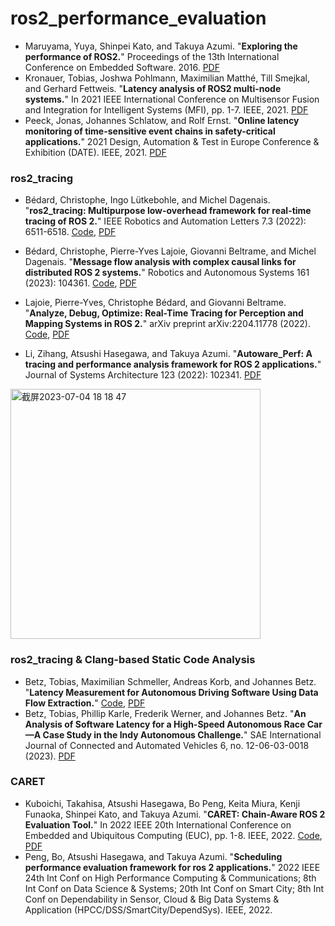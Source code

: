 # ros2_performance_evaluation



- Maruyama, Yuya, Shinpei Kato, and Takuya Azumi. "**Exploring the performance of ROS2.**" Proceedings of the 13th International Conference on Embedded Software. 2016. [PDF](https://web.ics.purdue.edu/~rvoyles/Classes/ROS_MFET642/Maruyama.ExploringROS2.2016.pdf)
- Kronauer, Tobias, Joshwa Pohlmann, Maximilian Matthé, Till Smejkal, and Gerhard Fettweis. "**Latency analysis of ROS2 multi-node systems.**" In 2021 IEEE International Conference on Multisensor Fusion and Integration for Intelligent Systems (MFI), pp. 1-7. IEEE, 2021. [PDF](https://www.barkhauseninstitut.org/fileadmin/user_upload/Publikationen/2021/2021_Kronauer_Latency.pdf)
- Peeck, Jonas, Johannes Schlatow, and Rolf Ernst. "**Online latency monitoring of time-sensitive event chains in safety-critical applications.**" 2021 Design, Automation & Test in Europe Conference & Exhibition (DATE). IEEE, 2021. [PDF](https://leopard.tu-braunschweig.de/servlets/MCRFileNodeServlet/dbbs_derivate_00047947/techreport_monitoring.pdf)


### ros2_tracing
- Bédard, Christophe, Ingo Lütkebohle, and Michel Dagenais. "**ros2_tracing: Multipurpose low-overhead framework for real-time tracing of ROS 2.**" IEEE Robotics and Automation Letters 7.3 (2022): 6511-6518. [Code](https://github.com/ros2/ros2_tracing), [PDF](https://arxiv.org/pdf/2201.00393.pdf)
- Bédard, Christophe, Pierre-Yves Lajoie, Giovanni Beltrame, and Michel Dagenais. "**Message flow analysis with complex causal links for distributed ROS 2 systems.**" Robotics and Autonomous Systems 161 (2023): 104361. [Code](https://github.com/christophebedard/ros2-message-flow-analysis), [PDF](https://arxiv.org/pdf/2204.10208.pdf)
- Lajoie, Pierre-Yves, Christophe Bédard, and Giovanni Beltrame. "**Analyze, Debug, Optimize: Real-Time Tracing for Perception and Mapping Systems in ROS 2.**" arXiv preprint arXiv:2204.11778 (2022). [Code](https://github.com/christophebedard/ros2-message-flow-analysis), [PDF](https://arxiv.org/pdf/2204.11778.pdf)

- Li, Zihang, Atsushi Hasegawa, and Takuya Azumi. "**Autoware_Perf: A tracing and performance analysis framework for ROS 2 applications.**" Journal of Systems Architecture 123 (2022): 102341. [PDF](https://pdf.sciencedirectassets.com/271017/1-s2.0-S1383762121X00112/1-s2.0-S1383762121002344/main.pdf?X-Amz-Security-Token=IQoJb3JpZ2luX2VjEJf%2F%2F%2F%2F%2F%2F%2F%2F%2F%2FwEaCXVzLWVhc3QtMSJGMEQCIBFrJg8hkuEDY8mGst8O8MLlW5Z68uMsRUJtVoxYC09BAiBKpe1yZHILynsMFPXkNhXvKYxuomxXp2txZFqnLB4G8iqyBQgQEAUaDDA1OTAwMzU0Njg2NSIMAChLo69THZrDsJ%2FOKo8F6ciCQLai8v6%2F0lOKrhiokWfdGWVixuTGXvGLS358DXLyBVg4ze5i1u4tyYaC4veoTGkQewQlpEem0vp4bD6BR5euJh9HlPzsWzGqr7k%2BR%2FEKzoSkJK46g4PaXXl%2FFm071nD2gX3cF3VqFM9t3OzsKUxPrL3ta0CsTQyrLg3K3kLwGk%2BMv27tyv2y6u%2Fp6v62iscAaMerbe8a%2BA8v1XSHaM8qr8VQKzUjUB0V7kdXxmX4hWS8WmZBI%2FpxYqmKI9dHBljr1uMFrjI2QnufJevTrw1drpN1FxBr2%2B%2FS1JPbRV5J9bMcMEqzJST31SW00%2FTDqKurBAoZfBtAVS0zoQFU%2BzvxPIKY4rbDW%2Bi1C%2F16jU72RDyQrDMG%2Fr%2F2WW8qsj00QKUOd%2B5kJ46Qs4h13wAmRPRGFMelu5%2Bhgjqpeo3wj3Dwf3HuPi1qbhJnRLj6HZ1eplDh0TK%2BQ%2BAxN5wD%2BKDWpGbycwlGnJXV0J1a1GVQHPhvXi4Tw5KXyIWUZZAVawXA%2F1%2FpAxygy3HVSaVD6h%2BysJIxAi%2FbhE31hbF0lyaFFXDcc1%2BF5I5YM05lzIm4XSOSzajAvmyxbfuOlnygg2EDHKyPxVEWwbu2P4x6DLMwtaofVBUrS6aNL8ElpwcgKmE61elfVvcbvK3mkUW%2Fsavd97LmH9Ya1qCK31EDDNnqHK7vtZaqAc%2B0tIIlBTcDAPUNql9pRxufM%2FZMUqS7CZY3gQUNQfnP7dPy34jxJi2wVZ0dNHEQ0zxhNPUwyNpqp1NAaKw%2FfvM%2BXqYTzs7DMD2M6yXxidIMxbjCNwrLTegTdwwIYMHL9K%2BmcLX10SZ33TGBL4lBmT0DIZz0WQ2xCD6tD1BLoggO1yJDPgnY6rUXzTC2gY%2BlBjqyATsYXyZuemBjvlFPyZ1IVonh%2BLr2RWvLNbrBpXyjfFFN%2FQdiiHfQKDejHSPMHMT5k0X3LOdjCbJ3NNAxjCadQnXTY1UzGVrFISwj%2BElCUXsFg6CmrKGUc2a2teq8G9CMUs8Z6Wkw254cpy9r2vyJTHAC%2Fs6yoMYXZWn3pKW4gXuVjS7x5mka4EcLNg6LAj1DcZplaJ5Xhi1akreE1uw2QjFqv82d6WrA%2B9qkEfh551ke%2BDQ%3D&X-Amz-Algorithm=AWS4-HMAC-SHA256&X-Amz-Date=20230704T074247Z&X-Amz-SignedHeaders=host&X-Amz-Expires=300&X-Amz-Credential=ASIAQ3PHCVTYUXGZKJOJ%2F20230704%2Fus-east-1%2Fs3%2Faws4_request&X-Amz-Signature=4dad132368e5f38c3172d5c2a519113d059f7405adc0502abe957b0126862072&hash=741a1bb41038867ee0d8ec4091e6f273d1468eee1919514eb36df62711d5ad2e&host=68042c943591013ac2b2430a89b270f6af2c76d8dfd086a07176afe7c76c2c61&pii=S1383762121002344&tid=spdf-120ae24e-1257-4ce7-b139-d18e0af947bc&sid=15354a76866ab94c8c191004f1663ec3695egxrqa&type=client&tsoh=d3d3LnNjaWVuY2VkaXJlY3QuY29t&ua=1204560a5e5b0404025e&rr=7e15bbc86e5604c5&cc=hk)
<img width="400" alt="截屏2023-07-04 18 18 47" src="https://github.com/ruoxianglee/ros2_performance_evaluation/assets/36948139/8bb18484-9b3a-4003-b79a-9136d01ddedf">

### ros2_tracing & Clang-based Static Code Analysis
- Betz, Tobias, Maximilian Schmeller, Andreas Korb, and Johannes Betz. "**Latency Measurement for Autonomous Driving Software Using Data Flow Extraction.**" [Code](https://github.com/TUM-AVS/ros2_latency_analysis), [PDF](https://www.researchgate.net/profile/Tobias_Betz4/publication/371576750_Latency_Measurement_for_Autonomous_Driving_Software_Using_Data_Flow_Extraction/links/648ae767712bd8296223e06f/Latency-Measurement-for-Autonomous-Driving-Software-Using-Data-Flow-Extraction.pdf)
- Betz, Tobias, Phillip Karle, Frederik Werner, and Johannes Betz. "**An Analysis of Software Latency for a High-Speed Autonomous Race Car—A Case Study in the Indy Autonomous Challenge.**" SAE International Journal of Connected and Automated Vehicles 6, no. 12-06-03-0018 (2023). [PDF](https://www.researchgate.net/profile/Tobias_Betz4/publication/368369298_An_Analysis_of_Software_Latency_for_a_High-Speed_Autonomous_Race_Car-A_Case_Study_in_the_Indy_Autonomous_Challenge/links/63e6694cc002331f726b9051/An-Analysis-of-Software-Latency-for-a-High-Speed-Autonomous-Race-Car-A-Case-Study-in-the-Indy-Autonomous-Challenge.pdf)

### CARET
- Kuboichi, Takahisa, Atsushi Hasegawa, Bo Peng, Keita Miura, Kenji Funaoka, Shinpei Kato, and Takuya Azumi. "**CARET: Chain-Aware ROS 2 Evaluation Tool.**" In 2022 IEEE 20th International Conference on Embedded and Ubiquitous Computing (EUC), pp. 1-8. IEEE, 2022. [Code](https://github.com/tier4/CARET), [PDF](https://ieeexplore.ieee.org/stamp/stamp.jsp?tp=&arnumber=10086380)
- Peng, Bo, Atsushi Hasegawa, and Takuya Azumi. "**Scheduling performance evaluation framework for ros 2 applications.**" 2022 IEEE 24th Int Conf on High Performance Computing & Communications; 8th Int Conf on Data Science & Systems; 20th Int Conf on Smart City; 8th Int Conf on Dependability in Sensor, Cloud & Big Data Systems & Application (HPCC/DSS/SmartCity/DependSys). IEEE, 2022.
